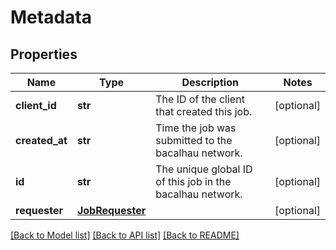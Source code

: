 # Metadata

## Properties
Name | Type | Description | Notes
------------ | ------------- | ------------- | -------------
**client_id** | **str** | The ID of the client that created this job. | [optional] 
**created_at** | **str** | Time the job was submitted to the bacalhau network. | [optional] 
**id** | **str** | The unique global ID of this job in the bacalhau network. | [optional] 
**requester** | [**JobRequester**](JobRequester.md) |  | [optional] 

[[Back to Model list]](../README.md#documentation-for-models) [[Back to API list]](../README.md#documentation-for-api-endpoints) [[Back to README]](../README.md)

